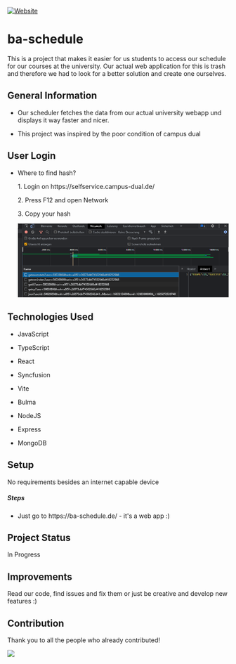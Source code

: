 [![Website](https://img.shields.io/website.svg?url=http%3A%2F%2Fwww.ba-schedule.de)](https://ba-schedule.de/)

<h1>ba-schedule</h1>
<p>This is a project that makes it easier for us students to access our schedule for our courses at the university. Our actual web application for this is trash and therefore we had to look for a better solution and create one ourselves.</p>
<h2>General Information</h2>
<ul>
<li>Our scheduler fetches the data from our actual university webapp und displays it way faster and nicer.</li>
</ul><ul>
<li>This project was inspired by the poor condition of campus dual</li>
</ul>
<h2>User Login</h2>
<ul>
<li>Where to find hash?</li>
<p>1. Login on https://selfservice.campus-dual.de/ </p>
<p>2. Press F12 and open Network</p>
<p>3. Copy your hash </p>
<img src="./hash_location.png">
</ul>
<h2>Technologies Used</h2>
<ul>
<li>JavaScript</li>
</ul><ul>
<li>TypeScript</li>
</ul><ul>
<li>React</li>
</ul><ul>
<li>Syncfusion</li>
</ul><ul>
<li>Vite</li>
</ul><ul>
<li>Bulma</li>
</ul><ul>
<li>NodeJS</li>
</ul><ul>
<li>Express</li>
</ul><ul>
<li>MongoDB</li>
</ul><h2>Setup</h2>
<p>No requirements besides an internet capable device</p><h5>Steps</h5><ul>
<li>Just go to https://ba-schedule.de/ - it's a web app :)</li>
</ul><h2>Project Status</h2>
<p>In Progress</p><h2>Improvements</h2>

Read our code, find issues and fix them or just be creative and develop new features :)

## Contribution

Thank you to all the people who already contributed!

<a href="https://github.com/marcr11/cs21-2-schedule/graphs/contributors">
  <img src="https://contrib.rocks/image?repo=marcr11/cs21-2-schedule" />
</a>
